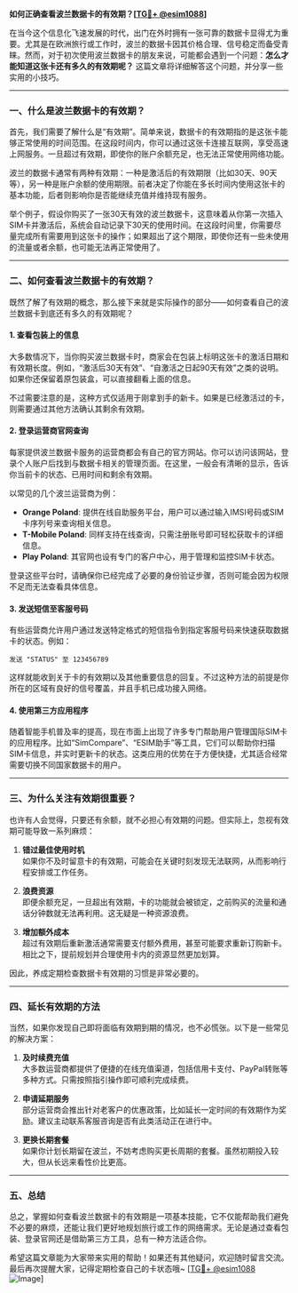 **如何正确查看波兰数据卡的有效期？[[TG💪+ @esim1088](https://t.me/s/esim1088)]**

在当今这个信息化飞速发展的时代，出门在外时拥有一张可靠的数据卡显得尤为重要。尤其是在欧洲旅行或工作时，波兰的数据卡因其价格合理、信号稳定而备受青睐。然而，对于初次使用波兰数据卡的朋友来说，可能都会遇到一个问题：**怎么才能知道这张卡还有多久的有效期呢？** 这篇文章将详细解答这个问题，并分享一些实用的小技巧。

---

### **一、什么是波兰数据卡的有效期？**

首先，我们需要了解什么是“有效期”。简单来说，数据卡的有效期指的是这张卡能够正常使用的时间范围。在这段时间内，你可以通过这张卡连接互联网，享受高速上网服务。一旦超过有效期，即使你的账户余额充足，也无法正常使用网络功能。

波兰的数据卡通常有两种有效期：一种是激活后的有效期限（比如30天、90天等），另一种是账户余额的使用期限。前者决定了你能在多长时间内使用这张卡的基本功能，后者则影响你是否能继续充值并维持现有服务。

举个例子，假设你购买了一张30天有效的波兰数据卡，这意味着从你第一次插入SIM卡并激活后，系统会自动记录下30天的使用时间。在这段时间里，你需要尽量完成所有需要用到这张卡的操作；如果超出了这个期限，即使你还有一些未使用的流量或者余额，也可能无法再正常使用了。

---

### **二、如何查看波兰数据卡的有效期？**

既然了解了有效期的概念，那么接下来就是实际操作的部分——如何查看自己的波兰数据卡到底还有多久的有效期呢？

#### **1. 查看包装上的信息**
大多数情况下，当你购买波兰数据卡时，商家会在包装上标明这张卡的激活日期和有效期长度。例如，“激活后30天有效”、“自激活之日起90天有效”之类的说明。如果你还保留着原包装盒，可以直接翻看上面的信息。

不过需要注意的是，这种方式仅适用于刚拿到手的新卡。如果是已经激活过的卡，则需要通过其他方法确认其剩余有效期。

#### **2. 登录运营商官网查询**
每家提供波兰数据卡服务的运营商都会有自己的官方网站。你可以访问该网站，登录个人账户后找到与数据卡相关的管理页面。在这里，一般会有清晰的显示，告诉你当前卡的状态、已用时间和剩余有效期。

以常见的几个波兰运营商为例：
- **Orange Poland**: 提供在线自助服务平台，用户可以通过输入IMSI号码或SIM卡序列号来查询相关信息。
- **T-Mobile Poland**: 同样支持在线查询，只需注册账号即可轻松获取卡的详细信息。
- **Play Poland**: 其官网也设有专门的客户中心，用于管理和监控SIM卡状态。

登录这些平台时，请确保你已经完成了必要的身份验证步骤，否则可能会因为权限不足而无法查看具体信息。

#### **3. 发送短信至客服号码**
有些运营商允许用户通过发送特定格式的短信指令到指定客服号码来快速获取数据卡的状态。例如：
```
发送 "STATUS" 至 123456789
```
这样就能收到关于卡的有效期以及其他重要信息的回复。不过这种方法的前提是你所在的区域有良好的信号覆盖，并且手机已成功接入网络。

#### **4. 使用第三方应用程序**
随着智能手机普及率的提高，现在市面上出现了许多专门帮助用户管理国际SIM卡的应用程序。比如“SimCompare”、“ESIM助手”等工具，它们可以帮助你扫描SIM卡信息，并实时更新卡的状态。这类应用的优势在于方便快捷，尤其适合经常需要切换不同国家数据卡的用户。

---

### **三、为什么关注有效期很重要？**

也许有人会觉得，只要还有余额，就不必担心有效期的问题。但实际上，忽视有效期可能导致一系列麻烦：

1. **错过最佳使用时机**  
   如果你不及时留意卡的有效期，可能会在关键时刻发现无法联网，从而影响行程安排或工作任务。

2. **浪费资源**  
   即便余额充足，一旦超出有效期，卡的功能就会被锁定，之前购买的流量和通话分钟数就无法再利用。这无疑是一种资源浪费。

3. **增加额外成本**  
   超过有效期后重新激活通常需要支付额外费用，甚至可能要求重新订购新卡。相比之下，提前规划并合理使用卡内的资源显然更加划算。

因此，养成定期检查数据卡有效期的习惯是非常必要的。

---

### **四、延长有效期的方法**

当然，如果你发现自己即将面临有效期到期的情况，也不必慌张。以下是一些常见的解决方案：

1. **及时续费充值**  
   大多数运营商都提供了便捷的在线充值渠道，包括信用卡支付、PayPal转账等多种方式。只需按照指引操作即可顺利完成续费。

2. **申请延期服务**  
   部分运营商会推出针对老客户的优惠政策，比如延长一定时间的有效期作为奖励。建议主动联系客服咨询是否有此类活动正在进行中。

3. **更换长期套餐**  
   如果你计划长期留在波兰，不妨考虑购买更长周期的套餐。虽然初期投入较大，但从长远来看性价比更高。

---

### **五、总结**

总之，掌握如何查看波兰数据卡的有效期是一项基本技能，它不仅能帮助我们避免不必要的麻烦，还能让我们更好地规划旅行或工作的网络需求。无论是通过查看包装、登录官网还是借助第三方工具，总有一种方法适合你。

希望这篇文章能为大家带来实用的帮助！如果还有其他疑问，欢迎随时留言交流。最后再次提醒大家，记得定期检查自己的卡状态哦~ [[TG💪+ @esim1088](https://t.me/s/esim1088) ![Image](https://i.postimg.cc/4NQfJmqS/Snipaste-2025-05-13-00-14-12.png)]